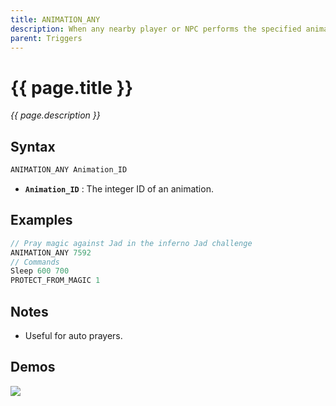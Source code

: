 ```yaml
---
title: ANIMATION_ANY
description: When any nearby player or NPC performs the specified animation, this trigger is hit.
parent: Triggers
---
```


# {{ page.title }}

_{{ page.description }}_

## Syntax

```java
ANIMATION_ANY Animation_ID
```
- **`Animation_ID`** : The integer ID of an animation.

## Examples

```java
// Pray magic against Jad in the inferno Jad challenge
ANIMATION_ANY 7592
// Commands 
Sleep 600 700
PROTECT_FROM_MAGIC 1
```

## Notes

- Useful for auto prayers.

## Demos

![](https://1.imgur.com/5h9rGHn.gif)